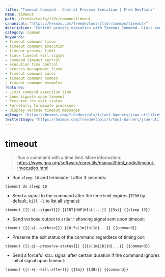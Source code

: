 ```yaml
---
title: "Timeout Command - Control Process Execution | Free DevTools"
name: timeout
path: /freedevtools/tldr/common/timeout
canonical: "https://hexmos.com/freedevtools/tldr/common/timeout/"
description: "Control process execution with Timeout Command. Limit execution time, send signals, and preserve exit statuses. Free online tool, no registration required."
category: common
keywords:
- timeout command linux
- timeout command execution
- timeout process limit
- linux timeout kill signal
- command timeout control
- execution time control
- process management linux
- timeout command macos
- timeout command common
- timeout command examples
features:
- Limit command execution time
- Send signals upon timeout
- Preserve the exit status
- Forcefully terminate processes
- Display verbose timeout messages
ogImage: "https://hexmos.com/freedevtools/t/tool-banners/json-utilities-banner.png"
twitterImage: "https://hexmos.com/freedevtools/t/tool-banners/json-utilities-banner.png"
---
```


# timeout

> Run a command with a time limit.
> More information: <https://www.gnu.org/software/coreutils/manual/html_node/timeout-invocation.html>.

- Run `sleep 10` and terminate it after 3 seconds:

`timeout 3s sleep 10`

- Send a signal to the command after the time limit expires (`TERM` by default, `kill -l` to list all signals):

`timeout {{[-s|--signal]}} {{INT|HUP|KILL|...}} {{5s}} {{sleep 10}}`

- Send verbose output to `stderr` showing signal sent upon timeout:

`timeout {{[-v|--verbose]}} {{0.5s|1m|1h|1d|...}} {{command}}`

- Preserve the exit status of the command regardless of timing out:

`timeout {{[-p|--preserve-status]}} {{1s|1m|1h|1d|...}} {{command}}`

- Send a forceful `KILL` signal after certain duration if the command ignores initial signal upon timeout:

`timeout {{[-k|--kill-after]}} {{5m}} {{30s}} {{command}}`
